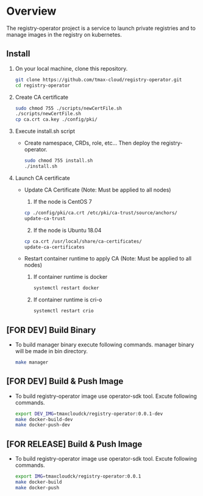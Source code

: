 # Overview
The registry-operator project is a service to launch private registries and to manage images in the registry on kubernetes. 

## Install
1. On your local machine, clone this repository.
    ```bash
    git clone https://github.com/tmax-cloud/registry-operator.git
    cd registry-operator
    ```
    
2. Create CA certificate
	```bash
	sudo chmod 755 ./scripts/newCertFile.sh
	./scripts/newCertFile.sh
	cp ca.crt ca.key ./config/pki/
	``` 

3. Execute install.sh script
	* Create namespace, CRDs, role, etc... Then deploy the registry-operator.
		```bash
		sudo chmod 755 install.sh
		./install.sh 
		```
		
4. Launch CA certificate
	* Update CA Certificate (Note: Must be applied to all nodes)
		1) If the node is CentOS 7
		```bash
		cp ./config/pki/ca.crt /etc/pki/ca-trust/source/anchors/
		update-ca-trust
		```

		2) If the node is Ubuntu 18.04
		```bash
		cp ca.crt /usr/local/share/ca-certificates/
		update-ca-certificates
		```
		
	* Restart container runtime to apply CA (Note: Must be applied to all nodes)
		1) If container runtime is docker
			```bash
			systemctl restart docker
			```

		2) If container runtime is cri-o
			```bash
			systemctl restart crio
			```

## [FOR DEV] Build Binary
* To build manager binary execute following commands. manager binary will be made in bin directory.
	```bash
	make manager
	```

## [FOR DEV] Build & Push Image
* To build registry-operator image use operator-sdk tool. Excute following commands.
    ```bash
	export DEV_IMG=tmaxcloudck/registry-operator:0.0.1-dev
    make docker-build-dev
    make docker-push-dev
    ```

## [FOR RELEASE] Build & Push Image
* To build registry-operator image use operator-sdk tool. Excute following commands.
    ```bash
	export IMG=tmaxcloudck/registry-operator:0.0.1
    make docker-build
    make docker-push
    ```
